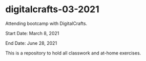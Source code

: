 # digitalcrafts-03-2021

Attending bootcamp with DigitalCrafts. 

Start Date: March 8, 2021

End Date: June 28, 2021

This is a repository to hold all classwork and at-home exercises.

